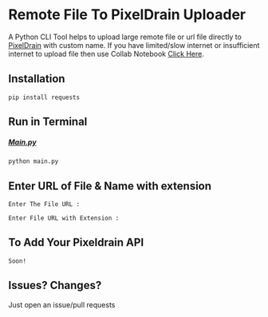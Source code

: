 # Remote File To PixelDrain Uploader

A Python CLI Tool helps to upload large remote file or url file directly to [PixelDrain](https://pixeldrain.com) with custom name. If you have limited/slow internet or insufficient internet to upload file then use Collab Notebook [Click Here](https://colab.research.google.com/drive/1iVPPBAGEYbYXEtCdnQCbslJMao0KbusV?usp=share_link).

## Installation
```
pip install requests
```

## Run in Terminal
##### [Main.py](https://github.com/Subhamsaurav/razorpay-flask-integration/blob/master/main.py)

```
python main.py
```

## Enter URL of File & Name with extension

```
Enter The File URL :

Enter File URL with Extension : 
```


## To Add Your Pixeldrain API
```
Soon!
```


## Issues? Changes?
Just open an issue/pull requests
